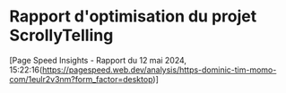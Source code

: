 # Rapport d'optimisation du projet ScrollyTelling
[Page Speed Insights - Rapport du 12 mai 2024, 15:22:16(https://pagespeed.web.dev/analysis/https-dominic-tim-momo-com/1eulr2v3nm?form_factor=desktop)]
